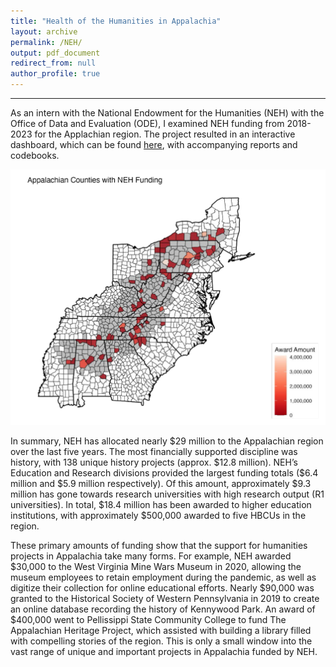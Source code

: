 ```yaml
---
title: "Health of the Humanities in Appalachia"
layout: archive
permalink: /NEH/
output: pdf_document
redirect_from: null
author_profile: true
---
```


--------
As an intern with the National Endowment for the Humanities (NEH) with the Office of Data and Evaluation (ODE), I examined NEH funding from 2018-2023 for the Applachian region. 
The project resulted in an interactive dashboard, which can be found [here](https://snkdbz-maya-dalton.shinyapps.io/NEHFundinginAppalachia/), with accompanying reports and codebooks. 

![](/images/neh-funding.png)

In summary, NEH has allocated nearly \$29 million to the Appalachian region over the last five years. The most financially
supported discipline was history, with 138 unique history projects (approx. \$12.8 million). NEH’s Education
and Research divisions provided the largest funding totals (\$6.4 million and \$5.9 million respectively). Of this
amount, approximately \$9.3 million has gone towards research universities with high research output (R1
universities). In total, \$18.4 million has been awarded to higher education institutions, with approximately
\$500,000 awarded to five HBCUs in the region.

These primary amounts of funding show that the support for humanities projects in Appalachia take many
forms. For example, NEH awarded \$30,000 to the West Virginia Mine Wars Museum in 2020, allowing the
museum employees to retain employment during the pandemic, as well as digitize their collection for online
educational efforts. Nearly \$90,000 was granted to the Historical Society of Western Pennsylvania in 2019 to
create an online database recording the history of Kennywood Park. An award of \$400,000 went to Pellissippi
State Community College to fund The Appalachian Heritage Project, which assisted with building a library
filled with compelling stories of the region. This is only a small window into the vast range of unique and
important projects in Appalachia funded by NEH.